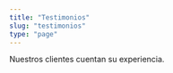 ```yaml
---
title: "Testimonios"
slug: "testimonios"
type: "page"
---
```


Nuestros clientes cuentan su experiencia.

